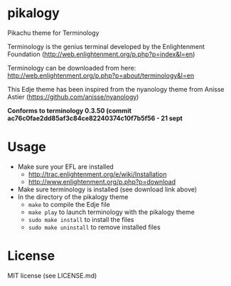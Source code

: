 pikalogy
========

Pikachu theme for Terminology


Terminology is the genius terminal developed by the Enlightenment Foundation (http://web.enlightenment.org/p.php?p=index&l=en)

Terminology can be downloaded from here: http://web.enlightenment.org/p.php?p=about/terminology&l=en

This Edje theme has been inspired from the nyanology theme from Anisse Astier (https://github.com/anisse/nyanology)


**Conforms to terminology 0.3.50 (commit ac76c0fae2dd85af3c84ce82240374c10f7b5f56 - 21 sept**

Usage
=====

* Make sure your EFL are installed
  * http://trac.enlightenment.org/e/wiki/Installation
  * http://www.enlightenment.org/p.php?p=download
* Make sure terminology is installed (see download link above)
* In the directory of the pikalogy theme
  * `make` to compile the Edje file
  * `make play` to launch terminology with the pikalogy theme
  * `sudo make install` to install the files
  * `sudo make uninstall` to remove installed files

License
=======

MIT license (see LICENSE.md)
